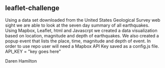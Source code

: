 ## leaflet-challenge

 Using a data set downloaded from the United States Geological Survey web sight we are able to look at the seven day summary of all earthquakes.
 Using Mapbox, Leaflet, html  and Javascrpt we created a data visualization based on location, magnitude and depth of earthquakes.
 We also created a popup event that lists the place, time, magnitude and depth of event.
 In order to use repo user will need a Mapbox API Key saved as a config.js file.    API_KEY = "key goes here"

Daren Hamilton